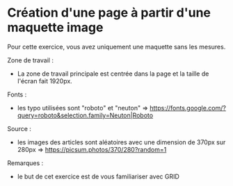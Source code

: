 # Création d'une page à partir d'une maquette image

Pour cette exercice, vous avez uniquement une maquette sans les mesures.

Zone de travail :
- La zone de travail principale est centrée dans la page et la taille de l'écran fait 1920px.

Fonts :
- les typo utilisées sont "roboto" et "neuton" => https://fonts.google.com/?query=roboto&selection.family=Neuton|Roboto  

Source :
- les images des articles sont aléatoires avec une dimension de 370px sur 280px => https://picsum.photos/370/280?random=1 

Remarques :
- le but de cet exercice est de vous familiariser avec GRID

